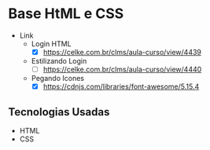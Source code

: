# Base HtML e CSS
* Link
    * Login HTML
        * [x] https://celke.com.br/clms/aula-curso/view/4439
    * Estilizando Login
        * [ ] https://celke.com.br/clms/aula-curso/view/4440
    * Pegando Icones
        * [x] https://cdnjs.com/libraries/font-awesome/5.15.4
## Tecnologias Usadas
* HTML
* CSS